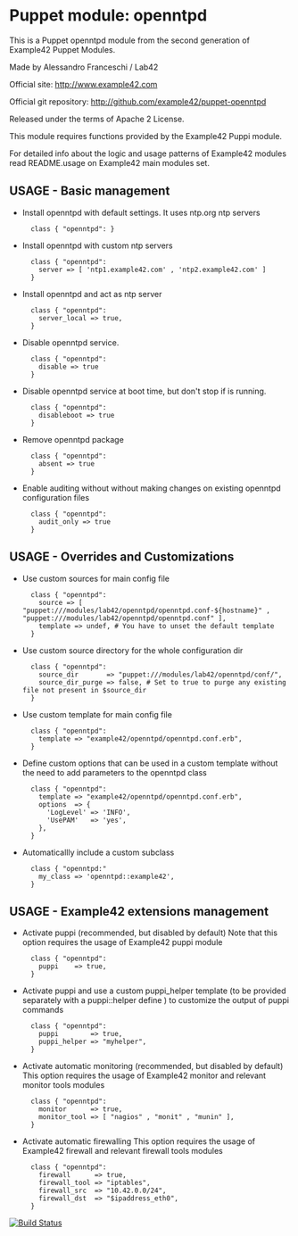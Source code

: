 # Puppet module: openntpd

This is a Puppet openntpd module from the second generation of Example42 Puppet Modules.

Made by Alessandro Franceschi / Lab42

Official site: http://www.example42.com

Official git repository: http://github.com/example42/puppet-openntpd

Released under the terms of Apache 2 License.

This module requires functions provided by the Example42 Puppi module.

For detailed info about the logic and usage patterns of Example42 modules read README.usage on Example42 main modules set.

## USAGE - Basic management

* Install openntpd with default settings. It uses ntp.org ntp servers

        class { "openntpd": }

* Install openntpd with custom ntp servers

        class { "openntpd":
          server => [ 'ntp1.example42.com' , 'ntp2.example42.com' ]
        }

* Install openntpd and act as ntp server

        class { "openntpd":
          server_local => true,
        }

* Disable openntpd service.

        class { "openntpd":
          disable => true
        }

* Disable openntpd service at boot time, but don't stop if is running.

        class { "openntpd":
          disableboot => true
        }

* Remove openntpd package

        class { "openntpd":
          absent => true
        }

* Enable auditing without without making changes on existing openntpd configuration files

        class { "openntpd":
          audit_only => true
        }


## USAGE - Overrides and Customizations
* Use custom sources for main config file 

        class { "openntpd":
          source => [ "puppet:///modules/lab42/openntpd/openntpd.conf-${hostname}" , "puppet:///modules/lab42/openntpd/openntpd.conf" ], 
          template => undef, # You have to unset the default template
        }


* Use custom source directory for the whole configuration dir

        class { "openntpd":
          source_dir       => "puppet:///modules/lab42/openntpd/conf/",
          source_dir_purge => false, # Set to true to purge any existing file not present in $source_dir
        }

* Use custom template for main config file 

        class { "openntpd":
          template => "example42/openntpd/openntpd.conf.erb",
        }

* Define custom options that can be used in a custom template without the
  need to add parameters to the openntpd class

        class { "openntpd":
          template => "example42/openntpd/openntpd.conf.erb",    
          options  => {
            'LogLevel' => 'INFO',
            'UsePAM'   => 'yes',
          },
        }

* Automaticallly include a custom subclass

        class { "openntpd:"
          my_class => 'openntpd::example42',
        }


## USAGE - Example42 extensions management 
* Activate puppi (recommended, but disabled by default)
  Note that this option requires the usage of Example42 puppi module

        class { "openntpd": 
          puppi    => true,
        }

* Activate puppi and use a custom puppi_helper template (to be provided separately with
  a puppi::helper define ) to customize the output of puppi commands 

        class { "openntpd":
          puppi        => true,
          puppi_helper => "myhelper", 
        }

* Activate automatic monitoring (recommended, but disabled by default)
  This option requires the usage of Example42 monitor and relevant monitor tools modules

        class { "openntpd":
          monitor      => true,
          monitor_tool => [ "nagios" , "monit" , "munin" ],
        }

* Activate automatic firewalling 
  This option requires the usage of Example42 firewall and relevant firewall tools modules

        class { "openntpd":       
          firewall      => true,
          firewall_tool => "iptables",
          firewall_src  => "10.42.0.0/24",
          firewall_dst  => "$ipaddress_eth0",
        }


[![Build Status](https://travis-ci.org/example42/puppet-openntpd.png?branch=master)](https://travis-ci.org/example42/puppet-openntpd)
